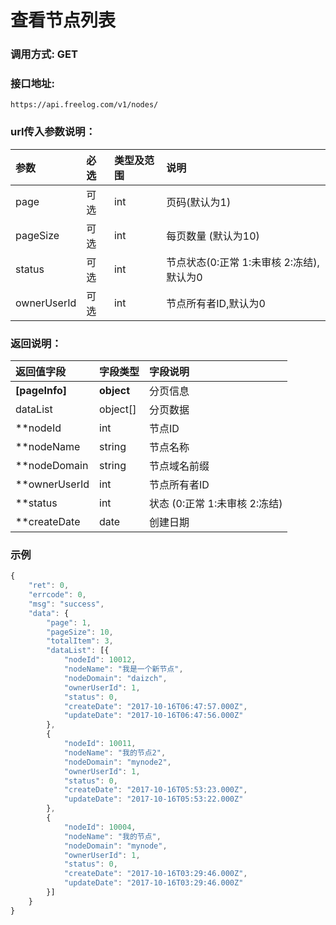# 查看节点列表


### 调用方式: GET

### 接口地址:

```
https://api.freelog.com/v1/nodes/
```

### url传入参数说明：

| 参数 | 必选 | 类型及范围 | 说明 |
| :--- | :--- | :--- | :--- |
|page|可选|int|页码(默认为1)
|pageSize|可选|int|每页数量 (默认为10)
|status|可选|int| 节点状态(0:正常 1:未审核 2:冻结),默认为0
|ownerUserId|可选|int|节点所有者ID,默认为0


### 返回说明：

| 返回值字段 | 字段类型 | 字段说明 |
| :--- | :--- | :--- |
| **[pageInfo]** | **object** | 分页信息|
| dataList| object[]| 分页数据|
| **nodeId | int | 节点ID |
| **nodeName | string | 节点名称 |
| **nodeDomain | string | 节点域名前缀 |
| **ownerUserId | int | 节点所有者ID |
| **status | int | 状态 (0:正常 1:未审核 2:冻结) |
| **createDate | date | 创建日期 |

### 示例

```js
{
    "ret": 0,
    "errcode": 0,
    "msg": "success",
    "data": {
        "page": 1,
        "pageSize": 10,
        "totalItem": 3,
        "dataList": [{
            "nodeId": 10012,
            "nodeName": "我是一个新节点",
            "nodeDomain": "daizch",
            "ownerUserId": 1,
            "status": 0,
            "createDate": "2017-10-16T06:47:57.000Z",
            "updateDate": "2017-10-16T06:47:56.000Z"
        },
        {
            "nodeId": 10011,
            "nodeName": "我的节点2",
            "nodeDomain": "mynode2",
            "ownerUserId": 1,
            "status": 0,
            "createDate": "2017-10-16T05:53:23.000Z",
            "updateDate": "2017-10-16T05:53:22.000Z"
        },
        {
            "nodeId": 10004,
            "nodeName": "我的节点",
            "nodeDomain": "mynode",
            "ownerUserId": 1,
            "status": 0,
            "createDate": "2017-10-16T03:29:46.000Z",
            "updateDate": "2017-10-16T03:29:46.000Z"
        }]
    }
}
```

[资源类型]: /附表/资源类型.html "资源类型"

